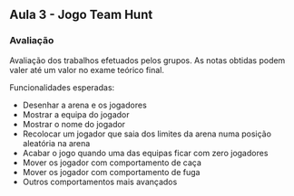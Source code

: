 ## Aula 3 - Jogo Team Hunt

### Avaliação

Avaliação dos trabalhos efetuados pelos grupos.
As notas obtidas podem valer até um valor no exame teórico final.

Funcionalidades esperadas:

- Desenhar a arena e os jogadores
- Mostrar a equipa do jogador
- Mostrar o nome do jogador
- Recolocar um jogador que saia dos limites da arena numa posição aleatória na arena
- Acabar o jogo quando uma das equipas ficar com zero jogadores
- Mover os jogador com comportamento de caça
- Mover os jogador com comportamento de fuga
- Outros comportamentos mais avançados